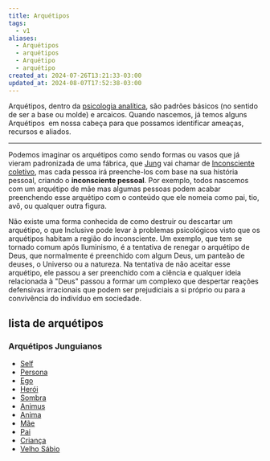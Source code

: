 ```yaml
---
title: Arquétipos
tags:
  - v1
aliases:
  - Arquétipos
  - arquétipos
  - Arquétipo
  - arquétipo
created_at: 2024-07-26T13:21:33-03:00
updated_at: 2024-08-07T17:52:38-03:00
---
```


Arquétipos, dentro da [psicologia analítica](../../../../rascunhos/2024/07/26/Psicologia_analitica.md), são padrões básicos (no sentido de ser a base ou molde) e arcaicos. Quando nascemos, já temos alguns Arquétipos  em nossa cabeça para que possamos identificar ameaças, recursos e aliados. 

---

Podemos imaginar os arquétipos como sendo formas ou vasos que já vieram padronizada de uma fábrica, que [Jung](../../../../ideias/2024/07/07/Carl_Jung.md) vai chamar de [Inconsciente coletivo](../../../../ideias/2024/07/07/Psicologia_Inconsciente_coletivo.md), mas cada pessoa irá preenche-los com base na sua história pessoal, criando o **inconsciente pessoal**. Por exemplo, todos nascemos com um arquétipo de mãe mas algumas pessoas podem acabar preenchendo esse arquétipo com o conteúdo que ele nomeia como pai, tio, avô, ou qualquer outra figura.

Não existe uma forma conhecida de como destruir ou descartar um arquétipo, o que Inclusive pode levar à problemas psicológicos visto que os arquétipos habitam a região do inconsciente. Um exemplo, que tem se tornado comum após Iluminismo, é a tentativa de renegar o arquétipo de Deus, que normalmente é preenchido com algum Deus, um panteão de deuses, o Universo ou a natureza. Na tentativa de não aceitar esse arquétipo, ele passou a ser preenchido com a ciência e qualquer ideia relacionada à "Deus" passou a formar um complexo que despertar reações defensivas irracionais que podem ser prejudiciais a si próprio ou para a convivência do indivíduo em sociedade.

## lista de arquétipos

### Arquétipos Junguianos
- [Self](../../07/05/2024-06-30-Self.md)
- [Persona](../../../../ideias/2024/07/12/Psicologia_Persona.md)
- [Ego](../../../../ideias/2024/07/12/Psicologia_Ego.md)
- [Herói](../../../../ideias/2024/07/18/Psicologia_Arquetipo_heroi.md)
- [Sombra](../../../../ideias/2024/07/12/Psicologia_sombra.md)
- [Animus](../../../../ideias/2024/07/12/Psicologia_Animus.md)
- [Anima](../../../../ideias/2024/07/12/Psicologia_Anima.md)
- [Mãe](../../../../ideias/2024/07/18/Psicologia_Arquetipo_Mae.md)
- [Pai](../../../../ideias/2024/07/18/Psicologia_Arquetipo_Pai.md)
- [Criança](../../../../ideias/2024/07/18/Psicologia_Arquetipo_Crianca.md)
- [Velho Sábio](../../../../ideias/2024/07/18/Psicologia_Arquetipo_Velho_Sabio.md)